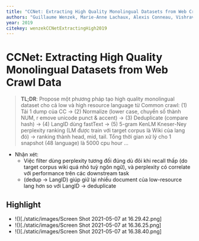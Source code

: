 ```yaml
---
title: "CCNet: Extracting High Quality Monolingual Datasets from Web Crawl Data"
authors: "Guillaume Wenzek, Marie-Anne Lachaux, Alexis Conneau, Vishrav Chaudhary, Francisco Guzmán, Armand Joulin, Edouard Grave"
year: 2019
citekey: wenzekCCNetExtractingHigh2019
---
```


# CCNet: Extracting High Quality Monolingual Datasets from Web Crawl Data
> **TL;DR**: Propose một phương pháp tạo high quality monolingual dataset cho cả low và high resource language từ Common crawl: (1) Tải 1 dump của CC -> (2) Normalize (lower case, chuyển số thành NUM, r emove unicode punct & accent) -> (3) Deduplicate (compare hash) -> (4) LangID dùng fastText -> (5) 5-gram KenLM Kneser-Ney perplexity ranking (LM được train với target corpus là Wiki của lang đó) -> ranking thành head, mid, tail. Tổng thời gian xử lý cho 1 snapshot (48 language) là 5000 cpu hour ...

- Nhận xét:
  - Việc filter dùng perplexity tương đối đúng dù đôi khi recall thấp (do target corpus wiki quá nhỏ tuỳ ngôn ngữ), và perplexity có correlate với performance trên các downstream task
  - (dedup -> LangID) giúp giữ lại nhiều document của low-resource lang hơn so với LangID -> deduplicate
## Highlight
- !()[./static/images/Screen Shot 2021-05-07 at 16.29.42.png]
- !()[./static/images/Screen Shot 2021-05-07 at 16.36.25.png]
- !()[./static/images/Screen Shot 2021-05-07 at 16.38.40.png]